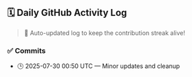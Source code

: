 ## 🗓️ Daily GitHub Activity Log

> 🤖 Auto-updated log to keep the contribution streak alive!

### ✅ Commits

- 🕒 2025-07-30 00:50 UTC — Minor updates and cleanup

